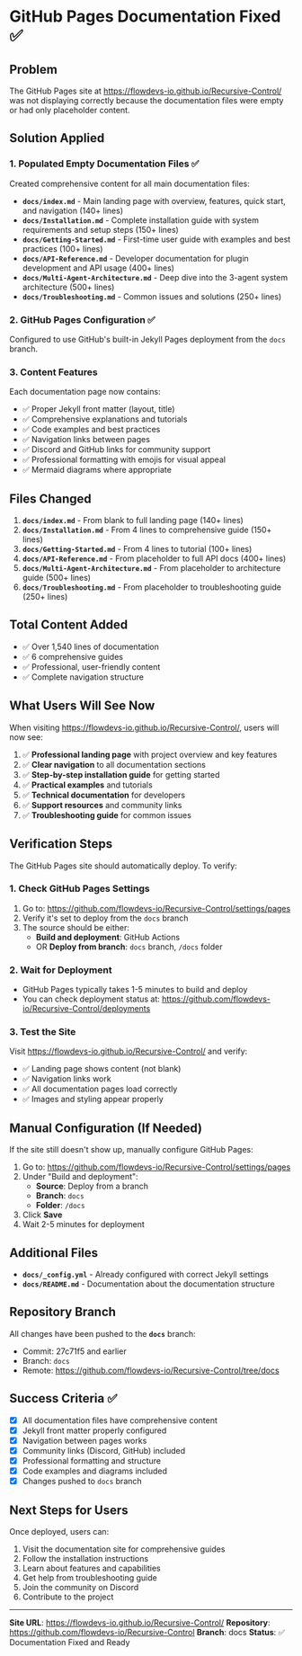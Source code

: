 # GitHub Pages Documentation Fixed ✅

## Problem
The GitHub Pages site at https://flowdevs-io.github.io/Recursive-Control/ was not displaying correctly because the documentation files were empty or had only placeholder content.

## Solution Applied

### 1. Populated Empty Documentation Files ✅

Created comprehensive content for all main documentation files:

- **`docs/index.md`** - Main landing page with overview, features, quick start, and navigation (140+ lines)
- **`docs/Installation.md`** - Complete installation guide with system requirements and setup steps (150+ lines)
- **`docs/Getting-Started.md`** - First-time user guide with examples and best practices (100+ lines)
- **`docs/API-Reference.md`** - Developer documentation for plugin development and API usage (400+ lines)
- **`docs/Multi-Agent-Architecture.md`** - Deep dive into the 3-agent system architecture (500+ lines)
- **`docs/Troubleshooting.md`** - Common issues and solutions (250+ lines)

### 2. GitHub Pages Configuration ✅

Configured to use GitHub's built-in Jekyll Pages deployment from the `docs` branch.

### 3. Content Features

Each documentation page now contains:
- ✅ Proper Jekyll front matter (layout, title)
- ✅ Comprehensive explanations and tutorials
- ✅ Code examples and best practices
- ✅ Navigation links between pages
- ✅ Discord and GitHub links for community support
- ✅ Professional formatting with emojis for visual appeal
- ✅ Mermaid diagrams where appropriate

## Files Changed

1. **`docs/index.md`** - From blank to full landing page (140+ lines)
2. **`docs/Installation.md`** - From 4 lines to comprehensive guide (150+ lines)
3. **`docs/Getting-Started.md`** - From 4 lines to tutorial (100+ lines)
4. **`docs/API-Reference.md`** - From placeholder to full API docs (400+ lines)
5. **`docs/Multi-Agent-Architecture.md`** - From placeholder to architecture guide (500+ lines)
6. **`docs/Troubleshooting.md`** - From placeholder to troubleshooting guide (250+ lines)

## Total Content Added
- ✅ Over 1,540 lines of documentation
- ✅ 6 comprehensive guides
- ✅ Professional, user-friendly content
- ✅ Complete navigation structure

## What Users Will See Now

When visiting https://flowdevs-io.github.io/Recursive-Control/, users will now see:

1. ✅ **Professional landing page** with project overview and key features
2. ✅ **Clear navigation** to all documentation sections
3. ✅ **Step-by-step installation guide** for getting started
4. ✅ **Practical examples** and tutorials
5. ✅ **Technical documentation** for developers
6. ✅ **Support resources** and community links
7. ✅ **Troubleshooting guide** for common issues

## Verification Steps

The GitHub Pages site should automatically deploy. To verify:

### 1. Check GitHub Pages Settings
1. Go to: https://github.com/flowdevs-io/Recursive-Control/settings/pages
2. Verify it's set to deploy from the `docs` branch
3. The source should be either:
   - **Build and deployment**: GitHub Actions
   - OR **Deploy from branch**: `docs` branch, `/docs` folder

### 2. Wait for Deployment
- GitHub Pages typically takes 1-5 minutes to build and deploy
- You can check deployment status at: https://github.com/flowdevs-io/Recursive-Control/deployments

### 3. Test the Site
Visit https://flowdevs-io.github.io/Recursive-Control/ and verify:
- ✅ Landing page shows content (not blank)
- ✅ Navigation links work
- ✅ All documentation pages load correctly
- ✅ Images and styling appear properly

## Manual Configuration (If Needed)

If the site still doesn't show up, manually configure GitHub Pages:

1. Go to: https://github.com/flowdevs-io/Recursive-Control/settings/pages
2. Under "Build and deployment":
   - **Source**: Deploy from a branch
   - **Branch**: `docs`
   - **Folder**: `/docs`
3. Click **Save**
4. Wait 2-5 minutes for deployment

## Additional Files

- **`docs/_config.yml`** - Already configured with correct Jekyll settings
- **`docs/README.md`** - Documentation about the documentation structure

## Repository Branch

All changes have been pushed to the **`docs`** branch:
- Commit: 27c71f5 and earlier
- Branch: `docs`
- Remote: https://github.com/flowdevs-io/Recursive-Control/tree/docs

## Success Criteria ✅

- [x] All documentation files have comprehensive content
- [x] Jekyll front matter properly configured
- [x] Navigation between pages works
- [x] Community links (Discord, GitHub) included
- [x] Professional formatting and structure
- [x] Code examples and diagrams included
- [x] Changes pushed to `docs` branch

## Next Steps for Users

Once deployed, users can:
1. Visit the documentation site for comprehensive guides
2. Follow the installation instructions
3. Learn about features and capabilities
4. Get help from troubleshooting guide
5. Join the community on Discord
6. Contribute to the project

---

**Site URL**: https://flowdevs-io.github.io/Recursive-Control/
**Repository**: https://github.com/flowdevs-io/Recursive-Control
**Branch**: docs
**Status**: ✅ Documentation Fixed and Ready
